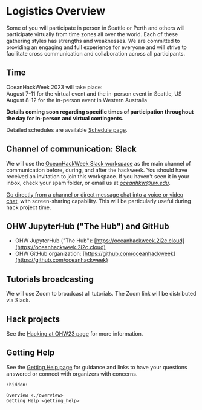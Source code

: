 # Logistics Overview

Some of you will participate in person in Seattle or Perth and others will participate virtually from time zones all over the world. Each of these gathering styles has strengths and weaknesses. We are committed to providing an engaging and full experience for everyone and will strive to facilitate cross communication and collaboration across all participants.

## Time

OceanHackWeek 2023 will take place:\
August 7-11 for the virtual event and the in-person event in Seattle, US\
August 8-12 for the in-person event in Western Australia

**Details coming soon regarding specific times of participation throughout the day for in-person and virtual contingents.**
<!--**In-person participants** will gather for times as directed by the relevant in-person organizers. While **virtual participants** may choose to engage primarily with this group and schedule via Zoom and Slack, we strongly encourage you to join the program designed specifically as a virtual event. The virtual event will be split into two schedules and groups based on the distribution of participant time zones, in a 3-hour daily block of formal, live activities. The **larger virtual event** will take place 11:00am - 2:00pm PDT / 18:00 - 21:00 UTC.-->

Detailed schedules are available [Schedule page](../../ohw23/schedule.md).

## Channel of communication: Slack

We will use the [OceanHackWeek Slack workspace](http://oceanhackweek.slack.com/) as the main channel of communication before, during, and after the hackweek. You should have received an invitation to join this workspace. If you haven't seen it in your inbox, check your spam folder, or email us at *oceanhkw@uw.edu*.

[Go directly from a channel or direct message chat into a voice or video chat](https://slack.com/help/articles/216771908-Make-calls-in-Slack), with screen-sharing capability. This will be particularly useful during hack project time.

## OHW JupyterHub ("The Hub") and GitHub

- OHW JupyterHub ("The Hub"): [https://oceanhackweek.2i2c.cloud](https://oceanhackweek.2i2c.cloud)
- OHW GitHub organization: [https://github.com/oceanhackweek](https://github.com/oceanhackweek)

## Tutorials broadcasting

We will use Zoom to broadcast all tutorials. The Zoom link will be distributed via Slack.

## Hack projects

See the [Hacking at OHW23 page](../projects/index.md) for more information.

## Getting Help

See the [Getting Help page](getting_help.md) for guidance and links to have your questions answered or connect with organizers with concerns.

```{toctree}
:hidden:

Overview <./overview>
Getting Help <getting_help>
```

